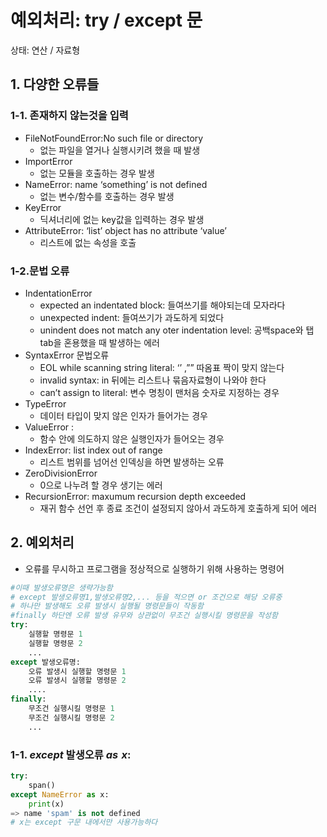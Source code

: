 # 예외처리: try / except 문

상태: 연산 / 자료형

## 1. 다양한 오류들

### 1-1. 존재하지 않는것을 입력

- FileNotFoundError:No such file or directory
    - 없는 파일을 열거나 실행시키려 했을 때 발생
- ImportError
    - 없는 모듈을 호출하는 경우 발생
- NameError: name ‘something’ is not defined
    - 없는 변수/함수를 호출하는 경우 발생
- KeyError
    - 딕셔너리에 없는 key값을 입력하는 경우 발생
- AttributeError: ‘list’ object has no attribute ‘value’
    - 리스트에 없는 속성을 호출

### 1-2.문법 오류

- IndentationError
    - expected an indentated block: 들여쓰기를 해야되는데 모자라다
    - unexpected indent: 들여쓰기가 과도하게 되었다
    - unindent does not match any oter indentation level: 공백space와 탭tab을 혼용했을 때 발생하는 에러
- SyntaxError 문법오류
    - EOL while scanning string literal: ‘’ ,”” 따옴표 짝이 맞지 않는다
    - invalid syntax: in 뒤에는 리스트나 묶음자료형이 나와야 한다
    - can’t assign to literal: 변수 명칭이 맨처음 숫자로 지정하는 경우
- TypeError
    - 데이터 타입이 맞지 않은 인자가 들어가는 경우
- ValueError :
    - 함수 안에  의도하지 않은 실행인자가 들어오는 경우
- IndexError: list index out of range
    - 리스트 범위를 넘어선 인덱싱을 하면 발생하는 오류
- ZeroDivisionError
    - 0으로 나누려 할 경우 생기는 에러
- RecursionError: maxumum recursion depth exceeded
    - 재귀 함수 선언 후 종료 조건이 설정되지 않아서 과도하게 호출하게 되어 에러

## 2. 예외처리

- 오류를 무시하고 프로그램을 정상적으로 실행하기 위해 사용하는 명령어

```python
#이때 발생오류명은 생략가능함
# except 발생오류명1,발생오류명2,... 등을 적으면 or 조건으로 해당 오류중
# 하나만 발생해도 오류 발생시 실행될 명령문들이 작동함
#finally 하단엔 오류 발생 유무와 상관없이 무조건 실행시킬 명령문을 작성함
try:
	실행할 명령문 1
	실행할 명령문 2
	...
except 발생오류명:
	오류 발생시 실행할 명령문 1
	오류 발생시 실행할 명령문 2
	....
finally:
	무조건 실행시킬 명령문 1
	무조건 실행시킬 명령문 2
	...
```

### 1-1. $except$  발생오류 $as \,\,x:$

```python
try:
	span()
except NameError as x:
	print(x)
=> name 'spam' is not defined
# x는 except 구문 내에서만 사용가능하다
```